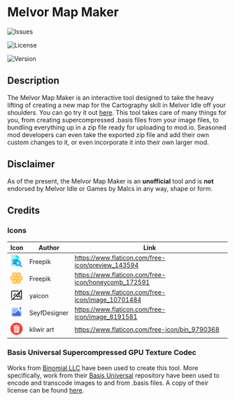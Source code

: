 # Melvor Map Maker

![Issues](https://img.shields.io/github/issues/Draedon123/Melvor-Map-Maker)

![License](https://img.shields.io/github/license/Draedon123/Melvor-Map-Maker)

![Version](https://img.shields.io/github/package-json/v/draedon123/Melvor-Map-Maker)

## Description

The Melvor Map Maker is an interactive tool designed to take the heavy lifting of creating a new map for the Cartography skill in Melvor Idle off your shoulders. You can go try it out [here](https://draedon123.github.io/Melvor-Map-Maker/). This tool takes care of many things for you, from creating supercompressed .basis files from your image files, to bundling everything up in a zip file ready for uploading to mod.io. Seasoned mod developers can even take the exported zip file and add their own custom changes to it, or even incorporate it into their own larger mod.

## Disclaimer

As of the present, the Melvor Map Maker is an **unofficial** tool and is **not** endorsed by Melvor Idle or Games by Malcs in any way, shape or form.

## Credits

### Icons

| Icon                                                               | Author       | Link                                                |
| ------------------------------------------------------------------ | ------------ | --------------------------------------------------- |
| <img src="static/preview.png" style="width: 2em; height: 2em;" />  | Freepik      | https://www.flaticon.com/free-icon/preview_143594   |
| <img src="static/hex_grid.png" style="width: 2em; height: 2em;" /> | Freepik      | https://www.flaticon.com/free-icon/honeycomb_172591 |
| <img src="static/no_image.png" style="width: 2em; height: 2em;" /> | yaicon       | https://www.flaticon.com/free-icon/image_10701484   |
| <img src="static/upload.png" style="width: 2em; height: 2em;" />   | SeyfDesigner | https://www.flaticon.com/free-icon/image_8191581    |
| <img src="static/delete.png" style="width: 2em; height: 2em;" />   | kliwir art   | https://www.flaticon.com/free-icon/bin_9790368      |

### Basis Universal Supercompressed GPU Texture Codec

Works from [Binomial LLC](https://github.com/BinomialLLC) have been used to create this tool. More specifically, work from their [Basis Universal](https://github.com/BinomialLLC/basis_universal) repository have been used to encode and transcode images to and from .basis files. A copy of their license can be found [here](https://github.com/BinomialLLC/basis_universal/blob/master/LICENSE).
